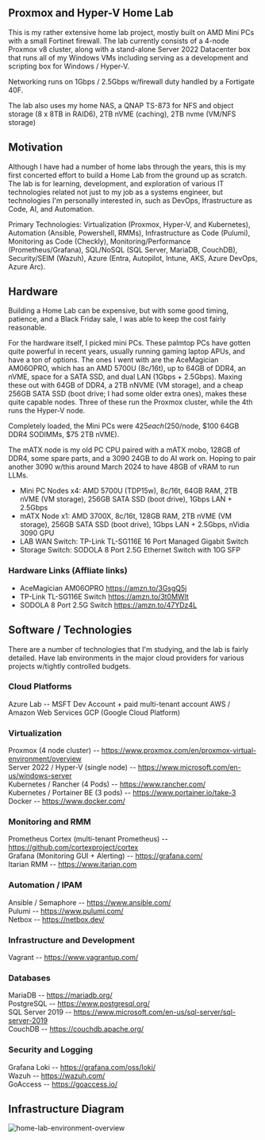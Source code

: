 ## Proxmox and Hyper-V Home Lab

This is my rather extensive home lab project, mostly built on AMD Mini PCs with a small Fortinet firewall. The lab currently consists of a 4-node Proxmox v8 cluster, along with a stand-alone Server 2022 Datacenter box that runs all of my Windows VMs including serving as a development and scripting box for Windows / Hyper-V.

Networking runs on 1Gbps / 2.5Gbps w/firewall duty handled by a Fortigate 40F.

The lab also uses my home NAS, a QNAP TS-873 for NFS and object storage (8 x 8TB in RAID6), 2TB nVME (caching), 2TB nvme (VM/NFS storage)

## Motivation

Although I have had a number of home labs through the years, this is my first concerted effort to build a Home Lab from the ground up as scratch. The lab is for learning, development, and exploration of various IT technologies related not just to my job as a systems engineer, but technologies I'm personally interested in, such as DevOps, Ifrastructure as Code, AI, and Automation.

Primary Technologies: Virtualization (Proxmox, Hyper-V, and Kubernetes), Automation (Ansible, Powershell, RMMs), Infrastructure as Code (Pulumi), Monitoring as Code (Checkly), Monitoring/Performance (Prometheus/Grafana), SQL/NoSQL (SQL Server, MariaDB, CouchDB), Security/SEIM (Wazuh), Azure (Entra, Autopilot, Intune, AKS, Azure DevOps, Azure Arc).

## Hardware

Building a Home Lab can be expensive, but with some good timing, patience, and a Black Friday sale, I was able to keep the cost fairly reasonable.

For the hardware itself, I picked mini PCs. These palmtop PCs have gotten quite powerful in recent years, usually running gaming laptop APUs, and have a ton of options. The ones I went with are the AceMagician AM06OPRO, which has an AMD 5700U (8c/16t), up to 64GB of DDR4, an nVME, space for a SATA SSD, and dual LAN (1Gbps + 2.5Gbps). Maxing these out with 64GB of DDR4, a 2TB nNVME (VM storage), and a cheap 256GB SATA SSD (boot drive; I had some older extra ones), makes these quite capable nodes. Three of these run the Proxmox cluster, while the 4th runs the Hyper-V node.

Completely loaded, the Mini PCs were $425 each ($250/node, $100 64GB DDR4 SODIMMs, $75 2TB nVME).

The mATX node is my old PC CPU paired with a mATX mobo, 128GB of DDR4, some spare parts, and a 3090 24GB to do AI work on. Hoping to pair another 3090 w/this around March 2024 to have 48GB of vRAM to run LLMs.

- Mini PC Nodes x4: AMD 5700U (TDP15w), 8c/16t, 64GB RAM, 2TB nVME (VM storage), 256GB SATA SSD (boot drive), 1Gbps LAN + 2.5Gbps
- mATX Node x1: AMD 3700X, 8c/16t, 128GB RAM, 2TB nVME (VM storage), 256GB SATA SSD (boot drive), 1Gbps LAN + 2.5Gbps, nVidia 3090 GPU
- LAB WAN Switch: TP-Link TL-SG116E 16 Port Managed Gigabit Switch
- Storage Switch: SODOLA 8 Port 2.5G Ethernet Switch with 10G SFP

### Hardware Links (Affliate links)
- AceMagician AM06OPRO https://amzn.to/3GsgQ5j
- TP-Link TL-SG116E Switch https://amzn.to/3t0MWlt
- SODOLA 8 Port 2.5G Switch https://amzn.to/47YDz4L

## Software / Technologies
There are a number of technologies that I'm studying, and the lab is fairly detailed. Have lab environments in the major cloud providers for various projects w/tightly controlled budgets.

### Cloud Platforms
Azure Lab -- MSFT Dev Account + paid multi-tenant account
AWS / Amazon Web Services
GCP (Google Cloud Platform)

### Virtualization
Proxmox (4 node cluster) -- https://www.proxmox.com/en/proxmox-virtual-environment/overview  
Server 2022 / Hyper-V (single node) -- https://www.microsoft.com/en-us/windows-server  
Kubernetes / Rancher (4 Pods) -- https://www.rancher.com/  
Kubernetes / Portainer BE (3 pods) -- https://www.portainer.io/take-3  
Docker -- https://www.docker.com/

### Monitoring and RMM
Prometheus Cortex (multi-tenant Prometheus) -- https://github.com/cortexproject/cortex  
Grafana (Monitoring GUI + Alerting) -- https://grafana.com/  
Itarian RMM -- https://www.itarian.com  

### Automation / IPAM
Ansible / Semaphore -- https://www.ansible.com/  
Pulumi -- https://www.pulumi.com/  
Netbox -- https://netbox.dev/  

### Infrastructure and Development
Vagrant -- https://www.vagrantup.com/  

### Databases
MariaDB -- https://mariadb.org/  
PostgreSQL -- https://www.postgresql.org/  
SQL Server 2019 -- https://www.microsoft.com/en-us/sql-server/sql-server-2019  
CouchDB  -- https://couchdb.apache.org/  

### Security and Logging
Grafana Loki -- https://grafana.com/oss/loki/  
Wazuh -- https://wazuh.com/  
GoAccess -- https://goaccess.io/  

## Infrastructure Diagram
![home-lab-environment-overview](https://github.com/vintagedon/proxmoxlab/assets/4473026/ab6f30b7-8b70-4ecc-ad90-088b7a151d41)

